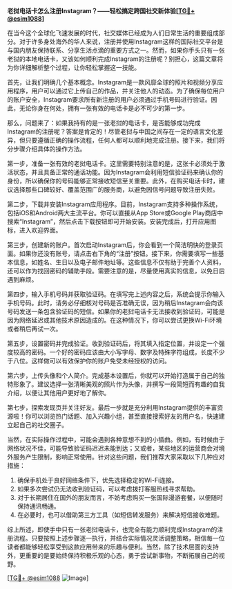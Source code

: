 **老挝电话卡怎么注册Instagram？——轻松搞定跨国社交新体验[[TG💪+ @esim1088](https://t.me/s/esim1088)]**

在当今这个全球化飞速发展的时代，社交媒体已经成为人们日常生活的重要组成部分。对于许多身处海外的华人来说，注册并使用Instagram这样的国际社交平台是与国内朋友保持联系、分享生活点滴的重要方式之一。然而，如果你手头只有一张老挝的本地电话卡，又该如何顺利完成Instagram的注册呢？别担心，这篇文章将为你详细解析整个过程，让你轻松掌握这一技能。

首先，让我们明确几个基本概念。Instagram是一款风靡全球的照片和视频分享应用程序，用户可以通过它上传自己的作品，并关注他人的动态。为了确保每位用户的账户安全，Instagram要求所有新注册的用户必须通过手机号码进行验证。因此，无论你身在何处，拥有一张有效的电话卡是必不可少的第一步。

那么，问题来了：如果我持有的是一张老挝的电话卡，是否能够成功完成Instagram的注册呢？答案是肯定的！尽管老挝与中国之间存在一定的语言文化差异，但只要遵循正确的操作流程，任何人都可以顺利地完成注册。接下来，我们将分步骤介绍具体的操作方法。

第一步，准备一张有效的老挝电话卡。这里需要特别注意的是，这张卡必须处于激活状态，并且具备正常的通话功能。因为Instagram会利用短信验证码来确认你的身份，所以确保你的号码能够正常接收短信至关重要。此外，在购买电话卡时，建议选择那些口碑较好、覆盖范围广的服务商，以避免因信号问题导致注册失败。

第二步，下载并安装Instagram应用程序。目前，Instagram支持多种操作系统，包括iOS和Android两大主流平台。你可以直接从App Store或Google Play商店中搜索“Instagram”，然后点击下载按钮即可开始安装。安装完成后，打开应用图标，进入欢迎界面。

第三步，创建新的账户。首次启动Instagram后，你会看到一个简洁明快的登录页面。如果你还没有账号，请点击右下角的“注册”按钮。接下来，你需要填写一些基本信息，如姓名、生日以及电子邮件地址等。这些信息不仅有助于完善个人资料，还可以作为找回密码的辅助手段。需要注意的是，尽量使用真实的信息，以免日后遇到麻烦。

第四步，输入手机号码并获取验证码。在填写完上述内容之后，系统会提示你输入手机号码。此时，请务必仔细核对号码是否准确无误，因为稍后Instagram会向该号码发送一条包含验证码的短信。如果你的老挝电话卡无法接收到验证码，可能是因为网络延迟或其他技术原因造成的。在这种情况下，你可以尝试更换Wi-Fi环境或者稍后再试一次。

第五步，设置密码并完成验证。收到验证码后，将其填入指定位置，并设定一个强度较高的密码。一个好的密码应该由大小写字母、数字及特殊字符组成，长度不少于八位。这样做可以有效保护你的账户免受未经授权的访问。

第六步，上传头像和个人简介。完成基本设置后，你就可以开始打造属于自己的独特形象了。建议选择一张清晰美观的照片作为头像，并撰写一段简短而有趣的自我介绍，以便让其他用户更好地了解你。

第七步，探索发现页并关注好友。最后一步就是充分利用Instagram提供的丰富资源啦！你可以浏览热门话题、加入兴趣小组，甚至直接搜索好友的用户名，快速建立起自己的社交圈子。

当然，在实际操作过程中，可能会遇到各种意想不到的小插曲。例如，有时候由于网络状况不佳，可能导致验证码迟迟未能到达；又或者，某些地区的运营商会对境外服务产生限制，影响正常使用。针对这些问题，我们推荐大家采取以下几种应对措施：

1. 确保手机处于良好网络条件下，优先选择稳定的Wi-Fi连接。
2. 如果多次尝试仍无法收到验证码，可以考虑拨打客服热线寻求帮助。
3. 对于长期居住在国外的朋友而言，不妨考虑购买一张国际漫游套餐，以便随时保持通讯畅通。
4. 在必要时，也可以借助第三方工具（如短信转发服务）来解决短信接收难题。

综上所述，即使手中只有一张老挝电话卡，也完全有能力顺利完成Instagram的注册流程。只要按照上述步骤逐一执行，并结合实际情况灵活调整策略，相信每一位读者都能够轻松享受到这款应用带来的乐趣与便利。当然，除了技术层面的支持外，更重要的是要始终保持积极乐观的心态，勇于尝试新事物，不断拓展自己的视野。

[[TG💪+ @esim1088](https://t.me/s/esim1088) ![Image](https://i.postimg.cc/4NQfJmqS/Snipaste-2025-05-13-00-14-12.png)]